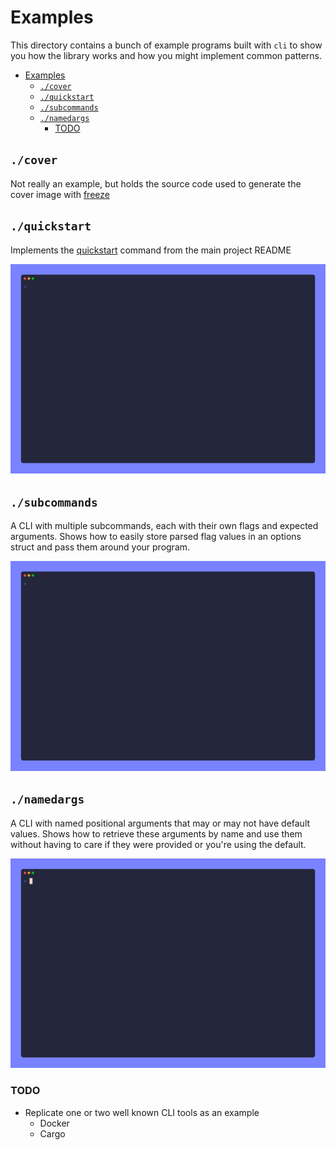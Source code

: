 # Examples

This directory contains a bunch of example programs built with `cli` to show you how the library works and how you might implement common patterns.

- [Examples](#examples)
  - [`./cover`](#cover)
  - [`./quickstart`](#quickstart)
  - [`./subcommands`](#subcommands)
  - [`./namedargs`](#namedargs)
    - [TODO](#todo)

## `./cover`

Not really an example, but holds the source code used to generate the cover image with [freeze]

## `./quickstart`

Implements the [quickstart] command from the main project README

![quickstart](../docs/img/quickstart.gif)

## `./subcommands`

A CLI with multiple subcommands, each with their own flags and expected arguments. Shows how to easily store parsed flag values in an options struct and pass them around your program.

![subcommands](../docs/img/subcommands.gif)

## `./namedargs`

A CLI with named positional arguments that may or may not have default values. Shows how to retrieve these arguments by name and use them without having to care if they were provided or you're using the default.

![namedargs](../docs/img/namedargs.gif)

### TODO

- Replicate one or two well known CLI tools as an example
  - Docker
  - Cargo

[quickstart]: <https://github.com/FollowTheProcess/cli#quickstart>
[freeze]: <https://github.com/charmbracelet/freeze>
